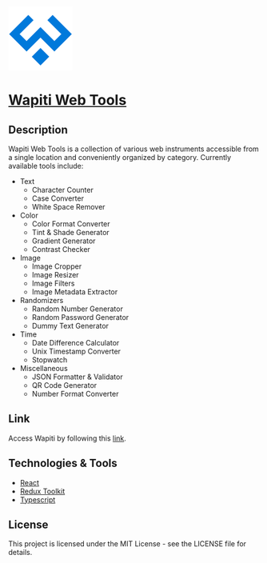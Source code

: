 <img src='public/favicon.svg' height='128'>

# [Wapiti Web Tools](https://wapiti-web-tools.vercel.app/)

## Description

Wapiti Web Tools is a collection of various web instruments accessible from a single location and conveniently organized by category. Currently available tools include:

- Text
  - Character Counter
  - Case Converter
  - White Space Remover
- Color
  - Color Format Converter
  - Tint & Shade Generator
  - Gradient Generator
  - Contrast Checker
- Image
  - Image Cropper
  - Image Resizer
  - Image Filters
  - Image Metadata Extractor
- Randomizers
  - Random Number Generator
  - Random Password Generator
  - Dummy Text Generator
- Time
  - Date Difference Calculator
  - Unix Timestamp Converter
  - Stopwatch
- Miscellaneous
  - JSON Formatter & Validator
  - QR Code Generator
  - Number Format Converter

## Link

Access Wapiti by following this [link](https://wapiti-web-tools.vercel.app/).

## Technologies & Tools

- [React](https://react.dev/)
- [Redux Toolkit](https://redux-toolkit.js.org/)
- [Typescript](https://www.typescriptlang.org/)

## License

This project is licensed under the MIT License - see the LICENSE file for details.
